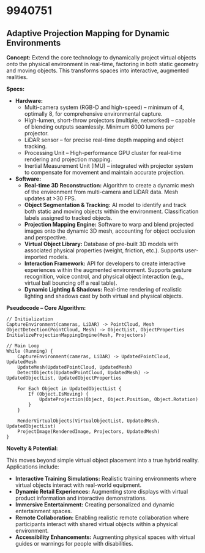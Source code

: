 # 9940751

## Adaptive Projection Mapping for Dynamic Environments

**Concept:** Extend the core technology to dynamically project virtual objects *onto* the physical environment in real-time, factoring in both static geometry and moving objects. This transforms spaces into interactive, augmented realities.

**Specs:**

*   **Hardware:**
    *   Multi-camera system (RGB-D and high-speed) – minimum of 4, optimally 8, for comprehensive environmental capture.
    *   High-lumen, short-throw projectors (multiple, networked) – capable of blending outputs seamlessly.  Minimum 6000 lumens per projector.
    *   LiDAR sensor – for precise real-time depth mapping and object tracking.
    *   Processing Unit – High-performance GPU cluster for real-time rendering and projection mapping.
    *   Inertial Measurement Unit (IMU) – integrated with projector system to compensate for movement and maintain accurate projection.
*   **Software:**
    *   **Real-time 3D Reconstruction:** Algorithm to create a dynamic mesh of the environment from multi-camera and LiDAR data.  Mesh updates at >30 FPS.
    *   **Object Segmentation & Tracking:** AI model to identify and track both static and moving objects within the environment. Classification labels assigned to tracked objects.
    *   **Projection Mapping Engine:**  Software to warp and blend projected images onto the dynamic 3D mesh, accounting for object occlusion and perspective.
    *   **Virtual Object Library:** Database of pre-built 3D models with associated physical properties (weight, friction, etc.).  Supports user-imported models.
    *   **Interaction Framework:** API for developers to create interactive experiences within the augmented environment.  Supports gesture recognition, voice control, and physical object interaction (e.g., virtual ball bouncing off a real table).
    *   **Dynamic Lighting & Shadows:**  Real-time rendering of realistic lighting and shadows cast by both virtual and physical objects.

**Pseudocode – Core Algorithm:**

```
// Initialization
CaptureEnvironment(cameras, LiDAR) -> PointCloud, Mesh
ObjectDetection(PointCloud, Mesh) -> ObjectList, ObjectProperties
InitializeProjectionMappingEngine(Mesh, Projectors)

// Main Loop
While (Running) {
    CaptureEnvironment(cameras, LiDAR) -> UpdatedPointCloud, UpdatedMesh
    UpdateMesh(UpdatedPointCloud, UpdatedMesh)
    DetectObjects(UpdatedPointCloud, UpdatedMesh) -> UpdatedObjectList, UpdatedObjectProperties

    For Each Object in UpdatedObjectList {
        If (Object.IsMoving) {
            UpdateProjection(Object, Object.Position, Object.Rotation)
        }
    }

    RenderVirtualObjects(VirtualObjectList, UpdatedMesh, UpdatedObjectList)
    ProjectImage(RenderedImage, Projectors, UpdatedMesh)
}
```

**Novelty & Potential:**

This moves beyond simple virtual object placement into a true hybrid reality. Applications include:

*   **Interactive Training Simulations:**  Realistic training environments where virtual objects interact with real-world equipment.
*   **Dynamic Retail Experiences:**  Augmenting store displays with virtual product information and interactive demonstrations.
*   **Immersive Entertainment:** Creating personalized and dynamic entertainment spaces.
*   **Remote Collaboration:**  Enabling realistic remote collaboration where participants interact with shared virtual objects within a physical environment.
*   **Accessibility Enhancements:** Augmenting physical spaces with virtual guides or warnings for people with disabilities.